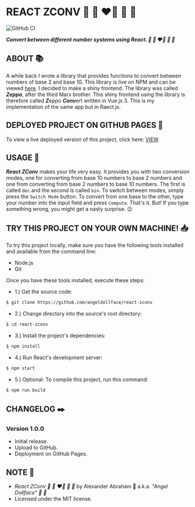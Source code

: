 # REACT ZCONV :ribbon: :rocket: :heart_on_fire: :unicorn: :nail_care:

![GitHub CI](https://github.com/angeldollface/react-zconv/actions/workflows/react.yml/badge.svg)

***Convert between different number systems using React. :ribbon: :rocket: :heart_on_fire: :unicorn: :nail_care:***

## ABOUT :books:

A while back I wrote a library that provides functions to convert between numbers of base 2 and base 10. This library is live on NPM and can be viewed [here](https://www.npmjs.com/package/zeppo). I decided to make a shiny frontend. The library was called ***Zeppo***, after the third Marx brother. This shiny frontend using the library is therefore called ***Z***eppo ***Conv***ert written in Vue.js 3. This is my implementation of the same app but in Raect.js.

## DEPLOYED PROJECT ON GITHUB PAGES :rocket:

To view a live deployed version of this project, click here: [VIEW](https://angeldollface.art/react-zconv)

## USAGE :hammer:

***React ZConv*** makes your life very easy. It provides you with two conversion modes, one for converting from base 10 numbers to base 2 numbers and one from converting from base 2 numbers to base 10 numbers. The first is called `dec` and the second is called `bin`. To switch between modes, simply press the `Switch Mode` button. To convert from one base to the other, type your number into the input field and press `Compute`. That's it. But! If you type something wrong, you might get a nasty surprise. :wink:

## TRY THIS PROJECT ON YOUR OWN MACHINE! :inbox_tray:

To try this project locally, make sure you have the following tools installed and available from the command line:

- Node.js
- Git

Once you have these tools installed, execute these steps:

- 1.) Get the source code:

```bash
$ git clone https://github.com/angeldollface/react-zconv
```

- 2.) Change directory into the source's root directory:

```bash
$ cd react-zconv
```

- 3.) Install the project's dependencies:

```bash
$ npm install
```

- 4.) Run React's development server:

```bash
$ npm start
```

- 5.) Optional: To compile this project, run this command:

```bash
$ npm run build
```


## CHANGELOG :black_nib:

### Version 1.0.0

- Initial release.
- Upload to GitHub.
- Deployment on GitHub Pages.

## NOTE :scroll:

- *React ZConv :ribbon: :rocket: :heart_on_fire: :unicorn: :nail_care:* by Alexander Abraham :black_heart: a.k.a. *"Angel Dollface" :dolls: :ribbon:*
- Licensed under the MIT license.